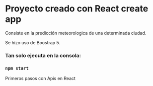 # Proyecto creado con React create app

Consiste en la predicción meteorologica de una determinada ciudad. 

Se hizo uso de Boostrap 5.
 
### Tan solo ejecuta en la consola:
### `npm start`

Primeros pasos con Apis en React
